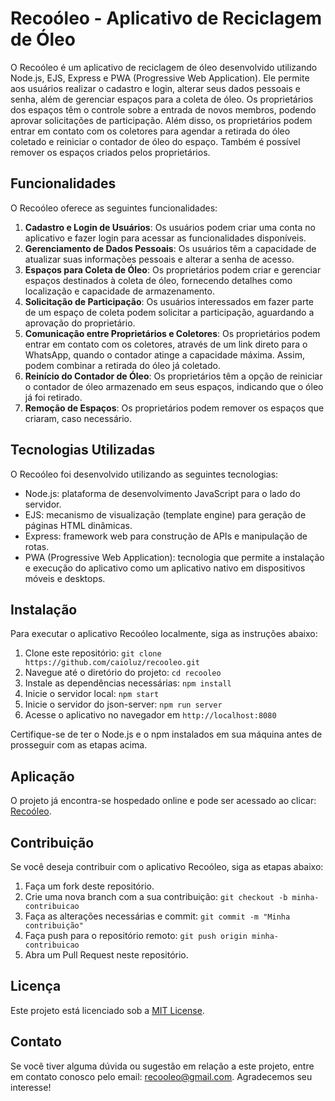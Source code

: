 # Recoóleo - Aplicativo de Reciclagem de Óleo

O Recoóleo é um aplicativo de reciclagem de óleo desenvolvido utilizando Node.js, EJS, Express e PWA (Progressive Web Application). Ele permite aos usuários realizar o cadastro e login, alterar seus dados pessoais e senha, além de gerenciar espaços para a coleta de óleo. Os proprietários dos espaços têm o controle sobre a entrada de novos membros, podendo aprovar solicitações de participação. Além disso, os proprietários podem entrar em contato com os coletores para agendar a retirada do óleo coletado e reiniciar o contador de óleo do espaço. Também é possível remover os espaços criados pelos proprietários.

## Funcionalidades

O Recoóleo oferece as seguintes funcionalidades:

1. **Cadastro e Login de Usuários**: Os usuários podem criar uma conta no aplicativo e fazer login para acessar as funcionalidades disponíveis.
2. **Gerenciamento de Dados Pessoais**: Os usuários têm a capacidade de atualizar suas informações pessoais e alterar a senha de acesso.
3. **Espaços para Coleta de Óleo**: Os proprietários podem criar e gerenciar espaços destinados à coleta de óleo, fornecendo detalhes como localização e capacidade de armazenamento.
4. **Solicitação de Participação**: Os usuários interessados em fazer parte de um espaço de coleta podem solicitar a participação, aguardando a aprovação do proprietário.
5. **Comunicação entre Proprietários e Coletores**: Os proprietários podem entrar em contato com os coletores, através de um link direto para o WhatsApp, quando o contador atinge a capacidade máxima. Assim, podem combinar a retirada do óleo já coletado.
6. **Reinício do Contador de Óleo**: Os proprietários têm a opção de reiniciar o contador de óleo armazenado em seus espaços, indicando que o óleo já foi retirado.
7. **Remoção de Espaços**: Os proprietários podem remover os espaços que criaram, caso necessário.

## Tecnologias Utilizadas

O Recoóleo foi desenvolvido utilizando as seguintes tecnologias:

- Node.js: plataforma de desenvolvimento JavaScript para o lado do servidor.
- EJS: mecanismo de visualização (template engine) para geração de páginas HTML dinâmicas.
- Express: framework web para construção de APIs e manipulação de rotas.
- PWA (Progressive Web Application): tecnologia que permite a instalação e execução do aplicativo como um aplicativo nativo em dispositivos móveis e desktops.

## Instalação

Para executar o aplicativo Recoóleo localmente, siga as instruções abaixo:

1. Clone este repositório: `git clone https://github.com/caioluz/recooleo.git`
2. Navegue até o diretório do projeto: `cd recooleo`
3. Instale as dependências necessárias: `npm install`
4. Inicie o servidor local: `npm start`
5. Inicie o servidor do json-server: `npm run server`
6. Acesse o aplicativo no navegador em `http://localhost:8080`

Certifique-se de ter o Node.js e o npm instalados em sua máquina antes de prosseguir com as etapas acima.

## Aplicação

O projeto já encontra-se hospedado online e pode ser acessado ao clicar: [Recoóleo]().

## Contribuição

Se você deseja contribuir com o aplicativo Recoóleo, siga as etapas abaixo:

1. Faça um fork deste repositório.
2. Crie uma nova branch com a sua contribuição: `git checkout -b minha-contribuicao`
3. Faça as alterações necessárias e commit: `git commit -m "Minha contribuição"`
4. Faça push para o repositório remoto: `git push origin minha-contribuicao`
5. Abra um Pull Request neste repositório.

## Licença

Este projeto está licenciado sob a [MIT License](LICENSE.md).

## Contato

Se você tiver alguma dúvida ou sugestão em relação a este projeto, entre em contato conosco pelo email: [recooleo@gmail.com](mailto:recooleo@gmail.com). Agradecemos seu interesse!
